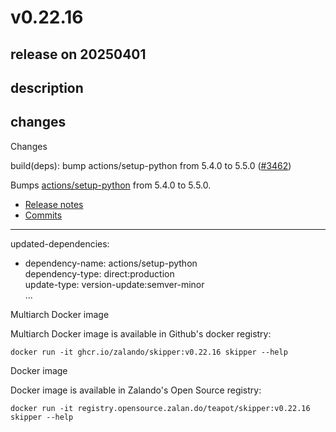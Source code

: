 # v0.22.16

## release on 20250401
## description
## changes
Changes

build(deps): bump actions/setup-python from 5.4.0 to 5.5.0 (<a class="issue-link js-issue-link" data-error-text="Failed to load title" data-id="2959232237" data-permission-text="Title is private" data-url="https://github.com/zalando/skipper/issues/3462" data-hovercard-type="pull_request" data-hovercard-url="/zalando/skipper/pull/3462/hovercard" href="https://github.com/zalando/skipper/pull/3462">#3462</a>)

Bumps <a href="https://github.com/actions/setup-python">actions/setup-python</a> from 5.4.0 to 5.5.0.

* <a href="https://github.com/actions/setup-python/releases">Release notes</a>
* <a href="https://github.com/actions/setup-python/compare/42375524e23c412d93fb67b49958b491fce71c38...8d9ed9ac5c53483de85588cdf95a591a75ab9f55">Commits</a>

*** ** * ** ***

updated-dependencies:

* dependency-name: actions/setup-python  
  dependency-type: direct:production  
  update-type: version-update:semver-minor  
  ...

Multiarch Docker image

Multiarch Docker image is available in Github's docker registry:

    docker run -it ghcr.io/zalando/skipper:v0.22.16 skipper --help

Docker image

Docker image is available in Zalando's Open Source registry:

    docker run -it registry.opensource.zalan.do/teapot/skipper:v0.22.16 skipper --help



